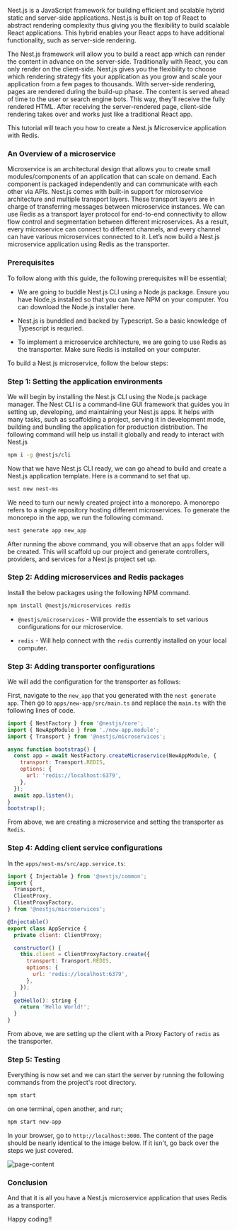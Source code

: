 Nest.js is a JavaScript framework for building efficient and scalable hybrid static and server-side applications. Nest.js is built on top of React to abstract rendering complexity thus giving you the flexibility to build scalable React applications. This hybrid enables your React apps to have additional functionality, such as server-side rendering. 

The Nest.js framework will allow you to build a react app which can render the content in advance on the server-side. Traditionally with React, you can only render on the client-side. Nest.js gives you the flexibility to choose which rendering strategy fits your application as you grow and scale your application from a few pages to thousands. With server-side rendering, pages are rendered during the build-up phase. The content is served ahead of time to the user or search engine bots. This way, they'll receive the fully rendered HTML. After receiving the server-rendered page, client-side rendering takes over and works just like a traditional React app. 

This tutorial will teach you how to create a Nest.js Microservice application with Redis.

### An Overview of a microservice

Microservice is an architectural design that allows you to create small modules/components of an application that can scale on demand. Each component is packaged independently and can communicate with each other via APIs. Nest.js comes with built-in support for microservice architecture and multiple transport layers. These transport layers are in charge of transferring messages between microservice instances. We can use Redis as a transport layer protocol for end-to-end connectivity to allow flow control and segmentation between different microservices. As a result, every microservice can connect to different channels, and every channel can have various microservices connected to it. Let’s now build a Nest.js microservice application using Redis as the transporter.

### Prerequisites

To follow along with this guide, the following prerequisites will be essential;

- We are going to buddle Nest.js CLI using a Node.js package. Ensure you have Node.js installed so that you can have NPM on your computer. You can download the Node.js installer here.

- Nest.js is bunddled and backed by Typescript. So a basic knowledge of Typescript is requried.

- To implement a microservice architecture, we are going to use Redis as the transporter. Make sure Redis is installed on your computer.

To build a Nest.js microservice, follow the below steps:

### Step 1: Setting the application environments

We will begin by installing the Nest.js CLI using the Node.js package manager. The Nest CLI is a command-line GUI framework that guides you in setting up, developing, and maintaining your Nest.js apps. It helps with many tasks, such as scaffolding a project, serving it in development mode, building and bundling the application for production distribution. The following command will help us install it globally and ready to interact with Nest.js

```bash
npm i -g @nestjs/cli
```

Now that we have Nest.js CLI ready, we can go ahead to build and create a Nest.js application template. Here is a command to set that up.

```bash
nest new nest-ms
```

We need to turn our newly created project into a monorepo. A monorepo refers to a single repository hosting different microservices. To generate the monorepo in the app, we run the following command.

```bash
nest generate app new_app
```

After running the above command, you will observe that an `apps` folder will be created. This will scaffold up our project and generate controllers, providers, and services for a Nest.js project set up.

### Step 2: Adding microservices and Redis packages

Install the below packages using the following NPM command.

```bash
npm install @nestjs/microservices redis
```

- `@nestjs/microservices` - Will provide the essentials to set various configurations for our microservice.

- `redis` - Will help connect with the `redis` currently installed on your local computer.

### Step 3: Adding transporter configurations

We will add the configuration for the transporter as follows:

First, navigate to the `new_app` that you generated with the `nest generate app`. Then go to `apps/new-app/src/main.ts` and replace the `main.ts` with the following lines of code.

```js
import { NestFactory } from '@nestjs/core';
import { NewAppModule } from './new-app.module';
import { Transport } from '@nestjs/microservices';

async function bootstrap() {
  const app = await NestFactory.createMicroservice(NewAppModule, {
    transport: Transport.REDIS,
    options: {
      url: 'redis://localhost:6379',
    },
  });
  await app.listen();
}
bootstrap();
```

From above, we are creating a microservice and setting the transporter as `Redis`.

### Step 4: Adding client service configurations

In the `apps/nest-ms/src/app.service.ts`:

```js
import { Injectable } from '@nestjs/common';
import {
  Transport,
  ClientProxy,
  ClientProxyFactory,
} from '@nestjs/microservices';

@Injectable()
export class AppService {
  private client: ClientProxy;

  constructor() {
    this.client = ClientProxyFactory.create({
      transport: Transport.REDIS,
      options: {
        url: 'redis://localhost:6379',
      },
    });
  }
  getHello(): string {
    return 'Hello World!';
  }
}
```

From above, we are setting up the client with a Proxy Factory of `redis` as the transporter.

### Step 5: Testing

Everything is now set and we can start the server by running the following commands from the project's root directory.

```bash
npm start
```

on one terminal, open another, and run;

```bash
npm start new-app
```

In your browser, go to `http://localhost:3000`. The content of the page should be nearly identical to the image below. If it isn't, go back over the steps we just covered.

![page-content](/engineering-education/building-a-simple-nestjs-microservice-application-using-redis-as-the-transporter/page-content.png)

### Conclusion

And that it is all you have a Nest.js microservice application that uses Redis as a transporter.

Happy coding!!
